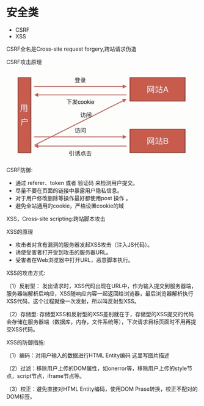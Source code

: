 # 安全类

- CSRF
- XSS


CSRF全名是Cross-site request forgery,跨站请求伪造

CSRF攻击原理

![](./img/csrf.png)


CSRF防御:

- 通过 referer、token 或者 验证码 来检测用户提交。
- 尽量不要在页面的链接中暴露用户隐私信息。
- 对于用户修改删除等操作最好都使用post 操作 。
- 避免全站通用的cookie，严格设置cookie的域


XSS，Cross-site scripting:跨站脚本攻击

XSS的原理
- 攻击者对含有漏洞的服务器发起XSS攻击（注入JS代码）。
- 诱使受害者打开受到攻击的服务器URL。
- 受害者在Web浏览器中打开URL，恶意脚本执行。


XSS的攻击方式:

（1）反射型： 发出请求时，XSS代码出现在URL中，作为输入提交到服务器端，服务器端解析后响应，XSS随响应内容一起返回给浏览器，最后浏览器解析执行XSS代码，这个过程就像一次发射，所以叫反射型XSS。

（2）存储型: 存储型XSS和反射型的XSS差别就在于，存储型的XSS提交的代码会存储在服务器端（数据库，内存，文件系统等），下次请求目标页面时不用再提交XSS代码。



XSS的防御措施:

（1）编码：对用户输入的数据进行HTML Entity编码 
这里写图片描述 

（2）过滤：移除用户上传的DOM属性，如onerror等，移除用户上传的style节点，script节点，iframe节点等。

（3）校正：避免直接对HTML Entity编码，使用DOM Prase转换，校正不配对的DOM标签。



